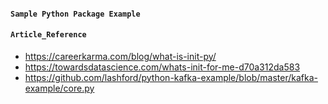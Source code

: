 #### `Sample Python Package Example`

#### `Article_Reference`
- https://careerkarma.com/blog/what-is-init-py/
- https://towardsdatascience.com/whats-init-for-me-d70a312da583
- https://github.com/lashford/python-kafka-example/blob/master/kafka-example/core.py